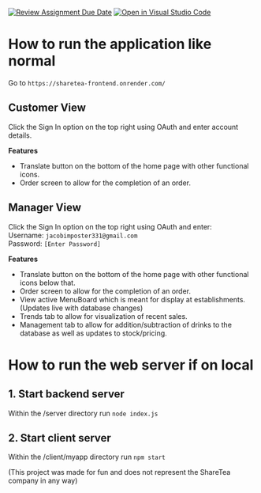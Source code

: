[![Review Assignment Due Date](https://classroom.github.com/assets/deadline-readme-button-24ddc0f5d75046c5622901739e7c5dd533143b0c8e959d652212380cedb1ea36.svg)](https://classroom.github.com/a/apcvbojB)
[![Open in Visual Studio Code](https://classroom.github.com/assets/open-in-vscode-718a45dd9cf7e7f842a935f5ebbe5719a5e09af4491e668f4dbf3b35d5cca122.svg)](https://classroom.github.com/online_ide?assignment_repo_id=12491201&assignment_repo_type=AssignmentRepo)


# How to run the application like normal

Go to `https://sharetea-frontend.onrender.com/`

## Customer View
Click the Sign In option on the top right using OAuth and enter account details.  
  
**Features**  
 - Translate button on the bottom of the home page with other functional icons.  
 - Order screen to allow for the completion of an order.  

## Manager View
Click the Sign In option on the top right using OAuth and enter:  
Username: `jacobimposter331@gmail.com`  
Password: `[Enter Password]`
  
**Features**  
 - Translate button on the bottom of the home page with other functional icons below that.  
 - Order screen to allow for the completion of an order.  
 - View active MenuBoard which is meant for display at establishments. (Updates live with database changes)  
 - Trends tab to allow for visualization of recent sales.  
 - Management tab to allow for addition/subtraction of drinks to the database as well as updates to stock/pricing.  





# How to run the web server if on local

## 1. Start backend server 
Within the /server directory run `node index.js`

## 2. Start client server
Within the /client/myapp directory run `npm start`


  
(This project was made for fun and does not represent the ShareTea company in any way)

